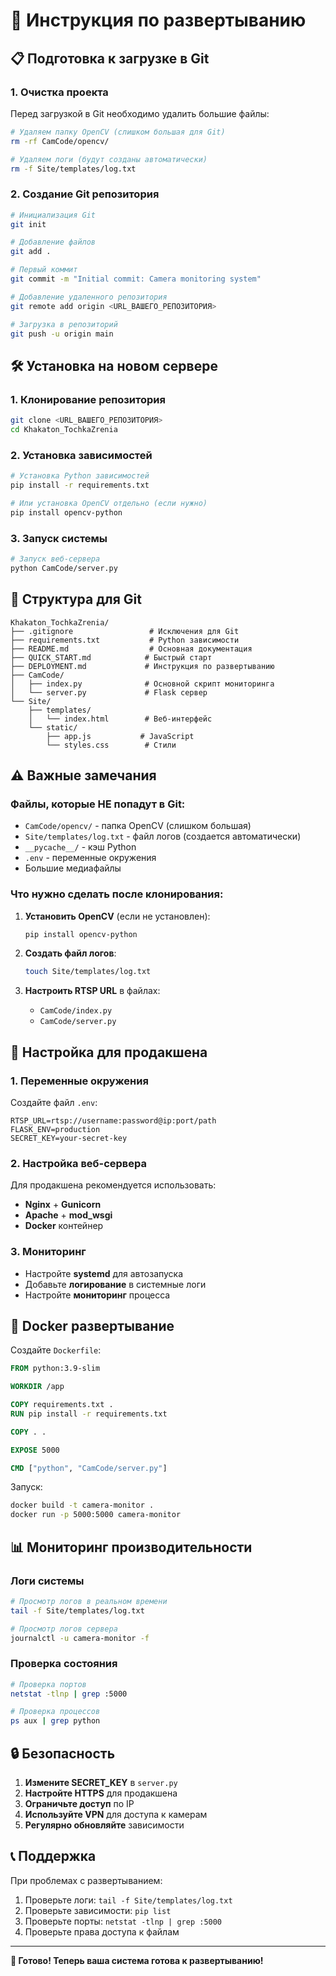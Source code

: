 # 🚀 Инструкция по развертыванию

## 📋 Подготовка к загрузке в Git

### 1. Очистка проекта

Перед загрузкой в Git необходимо удалить большие файлы:

```bash
# Удаляем папку OpenCV (слишком большая для Git)
rm -rf CamCode/opencv/

# Удаляем логи (будут созданы автоматически)
rm -f Site/templates/log.txt
```

### 2. Создание Git репозитория

```bash
# Инициализация Git
git init

# Добавление файлов
git add .

# Первый коммит
git commit -m "Initial commit: Camera monitoring system"

# Добавление удаленного репозитория
git remote add origin <URL_ВАШЕГО_РЕПОЗИТОРИЯ>

# Загрузка в репозиторий
git push -u origin main
```

## 🛠️ Установка на новом сервере

### 1. Клонирование репозитория

```bash
git clone <URL_ВАШЕГО_РЕПОЗИТОРИЯ>
cd Khakaton_TochkaZrenia
```

### 2. Установка зависимостей

```bash
# Установка Python зависимостей
pip install -r requirements.txt

# Или установка OpenCV отдельно (если нужно)
pip install opencv-python
```

### 3. Запуск системы

```bash
# Запуск веб-сервера
python CamCode/server.py
```

## 📁 Структура для Git

```
Khakaton_TochkaZrenia/
├── .gitignore                 # Исключения для Git
├── requirements.txt           # Python зависимости
├── README.md                  # Основная документация
├── QUICK_START.md            # Быстрый старт
├── DEPLOYMENT.md             # Инструкция по развертыванию
├── CamCode/
│   ├── index.py              # Основной скрипт мониторинга
│   └── server.py             # Flask сервер
└── Site/
    ├── templates/
    │   └── index.html        # Веб-интерфейс
    └── static/
        ├── app.js           # JavaScript
        └── styles.css        # Стили
```

## ⚠️ Важные замечания

### Файлы, которые НЕ попадут в Git:

- `CamCode/opencv/` - папка OpenCV (слишком большая)
- `Site/templates/log.txt` - файл логов (создается автоматически)
- `__pycache__/` - кэш Python
- `.env` - переменные окружения
- Большие медиафайлы

### Что нужно сделать после клонирования:

1. **Установить OpenCV** (если не установлен):
   ```bash
   pip install opencv-python
   ```

2. **Создать файл логов**:
   ```bash
   touch Site/templates/log.txt
   ```

3. **Настроить RTSP URL** в файлах:
   - `CamCode/index.py`
   - `CamCode/server.py`

## 🔧 Настройка для продакшена

### 1. Переменные окружения

Создайте файл `.env`:

```env
RTSP_URL=rtsp://username:password@ip:port/path
FLASK_ENV=production
SECRET_KEY=your-secret-key
```

### 2. Настройка веб-сервера

Для продакшена рекомендуется использовать:

- **Nginx** + **Gunicorn**
- **Apache** + **mod_wsgi**
- **Docker** контейнер

### 3. Мониторинг

- Настройте **systemd** для автозапуска
- Добавьте **логирование** в системные логи
- Настройте **мониторинг** процесса

## 🐳 Docker развертывание

Создайте `Dockerfile`:

```dockerfile
FROM python:3.9-slim

WORKDIR /app

COPY requirements.txt .
RUN pip install -r requirements.txt

COPY . .

EXPOSE 5000

CMD ["python", "CamCode/server.py"]
```

Запуск:

```bash
docker build -t camera-monitor .
docker run -p 5000:5000 camera-monitor
```

## 📊 Мониторинг производительности

### Логи системы

```bash
# Просмотр логов в реальном времени
tail -f Site/templates/log.txt

# Просмотр логов сервера
journalctl -u camera-monitor -f
```

### Проверка состояния

```bash
# Проверка портов
netstat -tlnp | grep :5000

# Проверка процессов
ps aux | grep python
```

## 🔒 Безопасность

1. **Измените SECRET_KEY** в `server.py`
2. **Настройте HTTPS** для продакшена
3. **Ограничьте доступ** по IP
4. **Используйте VPN** для доступа к камерам
5. **Регулярно обновляйте** зависимости

## 📞 Поддержка

При проблемах с развертыванием:

1. Проверьте логи: `tail -f Site/templates/log.txt`
2. Проверьте зависимости: `pip list`
3. Проверьте порты: `netstat -tlnp | grep :5000`
4. Проверьте права доступа к файлам

---

**🎉 Готово! Теперь ваша система готова к развертыванию!**
